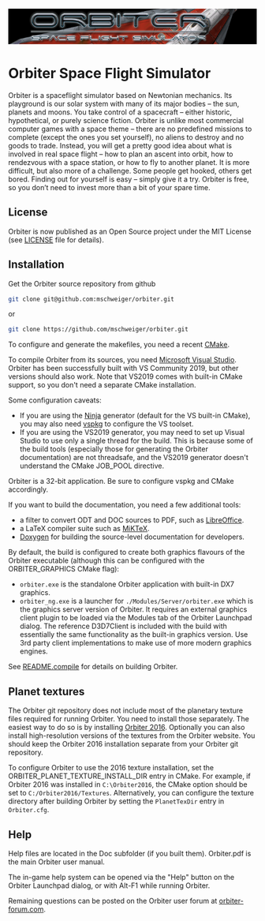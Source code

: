 ![Orbiter logo](./Src/Orbiter/Bitmaps/banner.png)

# Orbiter Space Flight Simulator

Orbiter is a spaceflight simulator based on Newtonian mechanics. Its playground
is our solar system with many of its major bodies – the sun, planets and moons.
You take control of a spacecraft – either historic, hypothetical, or purely
science fiction. Orbiter is unlike most commercial computer games with a space
theme – there are no predefined missions to complete (except the ones you set
yourself), no aliens to destroy and no goods to trade. Instead, you will get a
pretty good idea about what is involved in real space flight – how to plan an
ascent into orbit, how to rendezvous with a space station, or how to fly to
another planet. It is more difficult, but also more of a challenge. Some people
get hooked, others get bored. Finding out for yourself is easy – simply give it
a try. Orbiter is free, so you don’t need to invest more than a bit of your
spare time.

## License

Orbiter is now published as an Open Source project under the MIT License (see
[LICENSE](./LICENSE) file for details).

## Installation

Get the Orbiter source repository from github
```bash
git clone git@github.com:mschweiger/orbiter.git
```
or
```bash
git clone https://github.com/mschweiger/orbiter.git
```

To configure and generate the makefiles, you need a recent
[CMake](https://cmake.org/download/).

To compile Orbiter from its sources, you need
[Microsoft Visual Studio](https://visualstudio.microsoft.com/downloads/).
Orbiter has been successfully built with VS Community 2019, but other versions should
also work. Note that VS2019 comes with built-in CMake support, so you don't
need a separate CMake installation.

Some configuration caveats:
- If you are using the [Ninja](https://cmake.org/cmake/help/latest/generator/Ninja.html)
generator (default for the VS built-in CMake), you may also need
[vspkg](https://github.com/microsoft/vcpkg) to configure the VS toolset.
- If you are using the VS2019 generator, you may need to set up Visual Studio to use
only a single thread for the build. This is because some of the build tools (especially
those for generating the Orbiter documentation) are not threadsafe, and the VS2019
generator doesn't understand the CMake JOB_POOL directive.

Orbiter is a 32-bit application. Be sure to configure vspkg and CMake accordingly.

If you want to build the documentation, you need a few additional tools:
- a filter to convert ODT and DOC sources to PDF, such as
  [LibreOffice](https://www.libreoffice.org/download/download/).
- a LaTeX compiler suite such as [MiKTeX](https://miktex.org/download).
- [Doxygen](https://www.doxygen.nl/index.html) for building the source-level
  documentation for developers.

By default, the build is configured to create both graphics flavours of the
Orbiter executable (although this can be configured with the ORBITER_GRAPHICS CMake flag):
- ``orbiter.exe`` is the standalone Orbiter application with built-in DX7 graphics.
- ``orbiter_ng.exe`` is a launcher for ``./Modules/Server/orbiter.exe`` which is the
graphics server version of Orbiter. It requires an external graphics client
plugin to be loaded via the Modules tab of the Orbiter Launchpad dialog.
The reference D3D7Client is included with the build with essentially the same
functionality as the built-in graphics version. Use 3rd party client
implementations to make use of more modern graphics engines.

See [README.compile](./README.compile) for details on building Orbiter.

## Planet textures

The Orbiter git repository does not include most of the planetary texture files
required for running Orbiter.
You need to install those separately. The easiest way to do so is by installing
[Orbiter 2016](http://orbit.medphys.ucl.ac.uk/download.html). Optionally you can
also install high-resolution versions of the textures from the Orbiter website.
You should keep the Orbiter 2016 installation separate from your Orbiter git
repository.

To configure Orbiter to use the 2016 texture installation, set the
ORBITER_PLANET_TEXTURE_INSTALL_DIR entry in CMake. For example, if Orbiter 2016
was installed in `C:\Orbiter2016`, the CMake option should be set to
`C:/Orbiter2016/Textures`.
Alternatively, you can configure the texture directory after building Orbiter
by setting the `PlanetTexDir` entry in `Orbiter.cfg`.

## Help

Help files are located in the Doc subfolder (if you built them). Orbiter.pdf is the
main Orbiter user manual.

The in-game help system can be opened via the "Help" button on
the Orbiter Launchpad dialog, or with Alt-F1 while running
Orbiter.

Remaining questions can be posted on the Orbiter user forum at
[orbiter-forum.com](https://www.orbiter-forum.com).